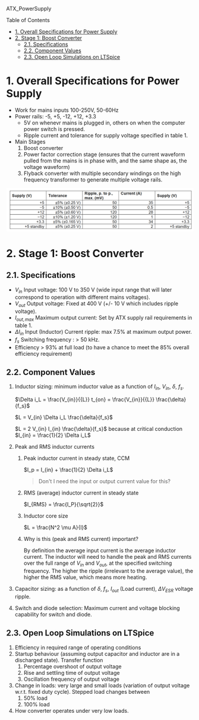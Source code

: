 ATX_PowerSupply

Table of Contents
- [1. Overall Specifications for Power Supply](#1-overall-specifications-for-power-supply)
- [2. Stage 1: Boost Converter](#2-stage-1-boost-converter)
  - [2.1. Specifications](#21-specifications)
  - [2.2. Component Values](#22-component-values)
  - [2.3. Open Loop Simulations on LTSpice](#23-open-loop-simulations-on-ltspice)

# 1. Overall Specifications for Power Supply

- Work for mains inputs 100-250V, 50-60Hz
- Power rails: -5, +5, -12, +12, +3.3
  - 5V on whenevr mains is plugged in, others on when the computer power switch is pressed.
  - Ripple current and tolerance for supply voltage specified in table 1.
- Main Stages
  1. Boost converter
  2. Power factor correction stage (ensures that the current waveform pulled from the mains is in phase with, and the same shape as, the voltage waveform)
  3. Flyback converter with multiple secondary windings on the high frequency transformer to generate multiple voltage rails.

![table1](images/table1.png)

# 2. Stage 1: Boost Converter

## 2.1. Specifications

- $V_{in}$ Input voltage: 100 V to 350 V (wide input range that will later correspond to operation with different mains voltages).
- $V_{out}$ Output voltage: Fixed at 400 V (+/- 10 V which includes ripple voltage).
- $I_{out, max}$ Maximum output current: Set by ATX supply rail requirements in table 1.
- $\Delta I_{in}$ Input (Inductor) Current ripple: max 7.5% at maximum output power.
- $f_s$ Switching frequency : > 50 kHz.
- Efficiency > 93% at full load (to have a chance to meet the 85% overall efficiency
requirement)

## 2.2. Component Values

1. Inductor sizing: minimum inductor value as a function of $I_{in}$, $V_{in}$, $\delta$, $f_s$.

    $\Delta i_L = \frac{V_{in}}{{L}} t_{on} = \frac{V_{in}}{{L}} \frac{\delta}{f_s}$

    $L = V_{in} \Delta i_L \frac{\delta}{f_s}$

    $L = 2 V_{in} I_{in} \frac{\delta}{f_s}$ because at critical conduction $I_{in} = \frac{1}{2} \Delta i_L$

2. Peak and RMS inductor currents
   1. Peak inductor current in steady state, CCM

        $I_p = I_{in} + \frac{1}{2} \Delta i_L$

        > Don't I need the input or output current value for this?

   2. RMS (average) inductor current in steady state
   
        $I_{RMS} = \frac{I_P}{\sqrt{2}}$

   3. Inductor core size

        $L = \frac{N^2 \mu A}{l}$

   4. Why is this (peak and RMS current) important?

        By definition the average input current is the average inductor current. The inductor will need to handle the peak and RMS currents over the full range of $V_{in}$ and $V_{out}$, at the specified switching frequency. The higher the ripple (irrelevant to the average value), the higher the RMS value, which means more heating. 

3. Capacitor sizing: as a function of $\delta$, $f_s$, $I_{out}$ (Load current), $\Delta V_{ESR}$ voltage ripple.
4. Switch and diode selection: Maximum current and voltage blocking capability for switch and diode.

## 2.3. Open Loop Simulations on LTSpice

1. Efficiency in required range of operating conditions
2. Startup behaviour (assuming output capacitor and inductor are in a discharged state). Transfer function
   1. Percentage overshoot of output voltage
   2. Rise and settling time of output voltage
   3. Oscillation frequency of output voltage
3. Change in loads: very large and small loads (variation of output voltage w.r.t. fixed duty cycle). Stepped load changes between
   1. 50% load
   2. 100% load
4. How converter operates under very low loads.
